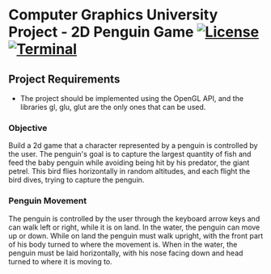 # Computer Graphics University Project - 2D Penguin Game [![License](https://img.shields.io/badge/License-Apache%202.0-blue.svg)](https://opensource.org/licenses/Apache-2.0) [![Terminal](https://badgen.net/badge/icon/terminal?icon=terminal&label)](https://www.microsoft.com/en-us/windows)

## Project Requirements

- The project should be implemented using the OpenGL API, and the libraries gl, glu, glut are the only ones that can be used.

### Objective

Build a 2d game that a character represented by a penguin is controlled by the user. The penguin's goal is to capture the largest quantity of fish and feed the baby penguin while avoiding being hit by his predator, the giant petrel.
This bird flies horizontally in random altitudes, and each flight the bird dives, trying to capture the penguin.

### Penguin Movement

The penguin is controlled by the user through the keyboard arrow keys and can walk left or right, while it is on land. In the water, the penguin can move up or down.
While on land the penguin must walk upright, with the front part of his body turned to where the movement is. When in the water, the penguin must be laid horizontally, with his nose facing down and head turned to where it is moving to.
